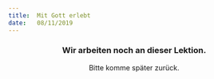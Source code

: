```yaml
---
title:  Mit Gott erlebt
date:   08/11/2019
---
```


### <center>Wir arbeiten noch an dieser Lektion.</center>
<center>Bitte komme später zurück.</center>

